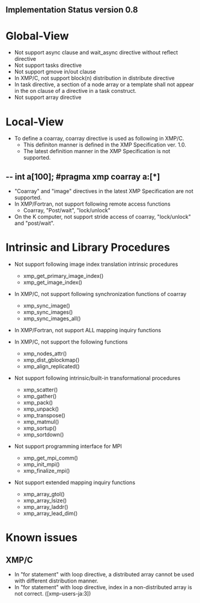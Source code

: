 Implementation Status version 0.8
---------------------------------------
# Global-View
* Not support async clause and wait_async directive without reflect directive
* Not support tasks directive
* Not support gmove in/out clause
* In XMP/C, not support block(n) distribution in distribute directive
* In task directive, a section of a node array or a template shall not appear in the on clause of a directive in a task construct.
* Not support array directive

# Local-View
* To define a coarray, coarray directive is used as following in XMP/C.
    * This definiton manner is defined in the XMP Specification ver. 1.0.
    * The latest definition manner in the XMP Specification is not supported. 

--
    int a[100];
    #pragma xmp coarray a:[*]
--

* "Coarray" and "image" directives in the latest XMP Specification are not supported.
* In XMP/Fortran, not support following remote access functions
    * Coarray, "Post/wait", "lock/unlock"
* On the K computer, not support stride access of coarray, "lock/unlock" and "post/wait".

# Intrinsic and Library Procedures
* Not support following image index translation intrinsic procedures
    * xmp_get_primary_image_index()
    * xmp_get_image_index()

* In XMP/C, not support following synchronization functions of coarray
    * xmp_sync_image()
    * xmp_sync_images()
    * xmp_sync_images_all()

* In XMP/Fortran, not support ALL mapping inquiry functions
* In XMP/C, not support the following functions
     * xmp_nodes_attr()
     * xmp_dist_gblockmap()
     * xmp_align_replicated()

* Not support following intrinsic/built-in transformational procedures
     * xmp_scatter()
     * xmp_gather()
     * xmp_pack()
     * xmp_unpack()
     * xmp_transpose()
     * xmp_matmul()
     * xmp_sortup()
     * xmp_sortdown()

* Not support programming interface for MPI
    * xmp_get_mpi_comm()
    * xmp_init_mpi()
    * xmp_finalize_mpi()

* Not support extended mapping inquiry functions
    * xmp_array_gtol()
    * xmp_array_lsize()
    * xmp_array_laddr()
    * xmp_array_lead_dim()

# Known issues
## XMP/C
* In "for statement" with loop directive, a distributed array cannot be used with different distribution manner.
* In "for statement" with loop directive, index in a non-distributed array is not correct. ([xmp-users-ja:3])
